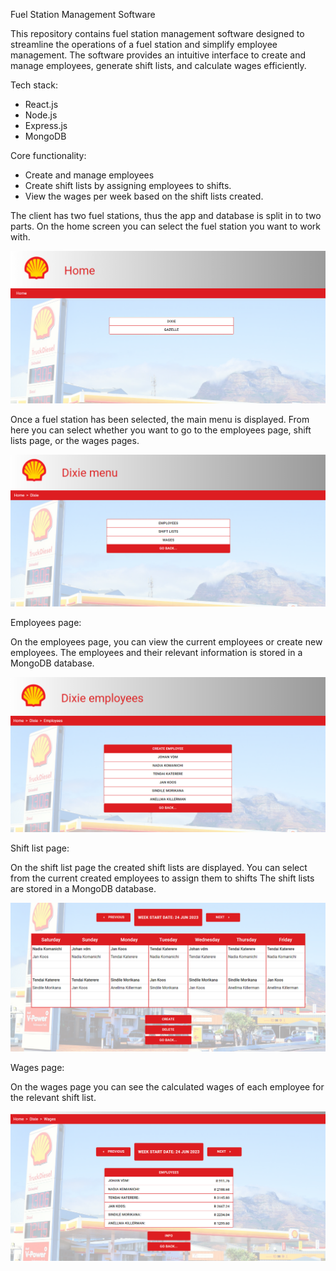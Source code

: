 Fuel Station Management Software

This repository contains fuel station management software designed to streamline the operations of a fuel station and simplify employee management. The software provides an intuitive interface to create and manage employees, generate shift lists, and calculate wages efficiently.

Tech stack:

- React.js
- Node.js
- Express.js
- MongoDB

Core functionality:

- Create and manage employees
- Create shift lists by assigning employees to shifts.
- View the wages per week based on the shift lists created. 

The client has two fuel stations, thus the app and database is split in to two parts. 
On the home screen you can select the fuel station you want to work with. 

![home-page](./frontend/src/images/FMS-Home.png)

Once a fuel station has been selected, the main menu is displayed.
From here you can select whether you want to go to the employees page, shift lists page, or the wages pages.

![menu-page](./frontend/src/images/FMS-Menu.png)

Employees page:

On the employees page, you can view the current employees or create new employees.
The employees and their relevant information is stored in a MongoDB database.  

![employee-page](./frontend/src/images/FMS-Employees.png)

Shift list page: 

On the shift list page the created shift lists are displayed. 
You can select from the current created employees to assign them to shifts
The shift lists are stored in a MongoDB database.

![shift-list-page](./frontend/src/images/FMS-Shift-lists.png)

Wages page: 

On the wages page you can see the calculated wages of each employee for the relevant shift list. 

![wages-page](./frontend/src/images/FMS-Wages.png)

